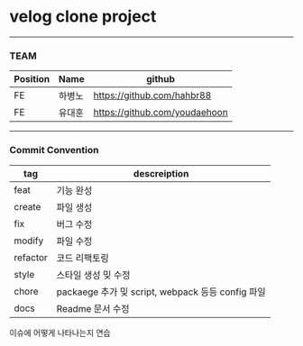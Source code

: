 # velog clone project

---

### TEAM
Position | Name | github
-|-|-
FE | 하병노 | https://github.com/hahbr88
FE | 유대훈 | https://github.com/youdaehoon 


---

### Commit Convention

tag | descreiption
---|---
feat| 기능 완성
create | 파일 생성
fix | 버그 수정
modify | 파일 수정
refactor | 코드 리팩토링
style | 스타일 생성 밎 수정
chore | packaege 추가 밎 script, webpack 등등 config 파일
docs | Readme 문서 수정
 
이슈에 어떻게 나타나는지 연습
